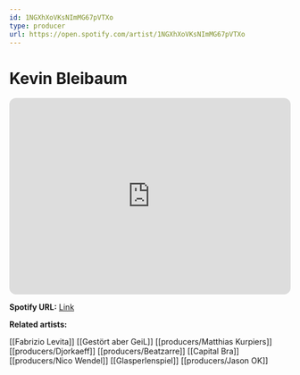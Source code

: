 ```yaml
---
id: 1NGXhXoVKsNImMG67pVTXo
type: producer
url: https://open.spotify.com/artist/1NGXhXoVKsNImMG67pVTXo
---
```

# Kevin Bleibaum

<iframe style="border-radius:12px" src="https://open.spotify.com/embed/artist/1NGXhXoVKsNImMG67pVTXo" width="100%" height="352" frameBorder="0" allowfullscreen="" allow="autoplay; clipboard-write; encrypted-media; fullscreen; picture-in-picture" loading="lazy"></iframe>

**Spotify URL:** [Link](https://open.spotify.com/artist/1NGXhXoVKsNImMG67pVTXo)

**Related artists:**

[[Fabrizio Levita]]
[[Gestört aber GeiL]]
[[producers/Matthias Kurpiers]]
[[producers/Djorkaeff]]
[[producers/Beatzarre]]
[[Capital Bra]]
[[producers/Nico Wendel]]
[[Glasperlenspiel]]
[[producers/Jason OK]]
